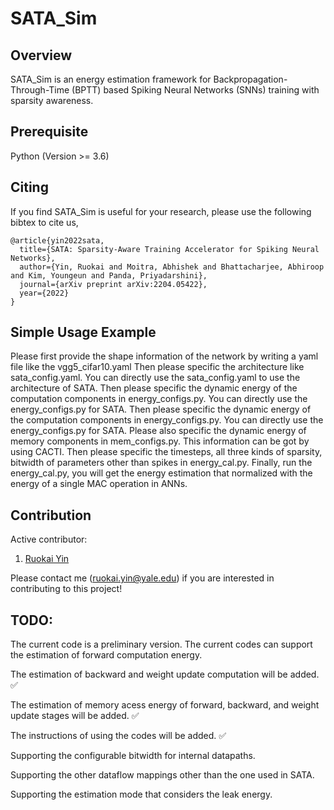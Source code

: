 # SATA_Sim

## Overview

SATA_Sim is an energy estimation framework for Backpropagation-Through-Time (BPTT) based Spiking Neural Networks (SNNs) training with sparsity awareness.

## Prerequisite

Python (Version >= 3.6)

## Citing
If you find SATA_Sim is useful for your research, please use the following bibtex to cite us,

```
@article{yin2022sata,
  title={SATA: Sparsity-Aware Training Accelerator for Spiking Neural Networks},
  author={Yin, Ruokai and Moitra, Abhishek and Bhattacharjee, Abhiroop and Kim, Youngeun and Panda, Priyadarshini},
  journal={arXiv preprint arXiv:2204.05422},
  year={2022}
}
```

## Simple Usage Example
Please first provide the shape information of the network by writing a yaml file like the vgg5_cifar10.yaml
Then please specific the architecture like sata_config.yaml. You can directly use the sata_config.yaml to use the architecture of SATA.
Then please specific the dynamic energy of the computation components in energy_configs.py. You can directly use the energy_configs.py for SATA.
Then please specific the dynamic energy of the computation components in energy_configs.py. You can directly use the energy_configs.py for SATA.
Please also specific the dynamic energy of memory components in mem_configs.py. This information can be got by using CACTI.
Then please specific the timesteps, all three kinds of sparsity, bitwidth of parameters other than spikes in energy_cal.py.
Finally, run the energy_cal.py, you will get the energy estimation that normalized with the energy of a single MAC operation in ANNs.

## Contribution
Active contributor:
1. [Ruokai Yin](https://ruokaiyin.github.io/)

Please contact me (ruokai.yin@yale.edu) if you are interested in contributing to this project!

## TODO:
The current code is a preliminary version. The current codes can support the estimation of forward computation energy.

The estimation of backward and weight update computation will be added. :white_check_mark:

The estimation of memory acess energy of forward, backward, and weight update stages will be added. :white_check_mark:

The instructions of using the codes will be added. :white_check_mark:

Supporting the configurable bitwidth for internal datapaths.

Supporting the other dataflow mappings other than the one used in SATA.

Supporting the estimation mode that considers the leak energy.
